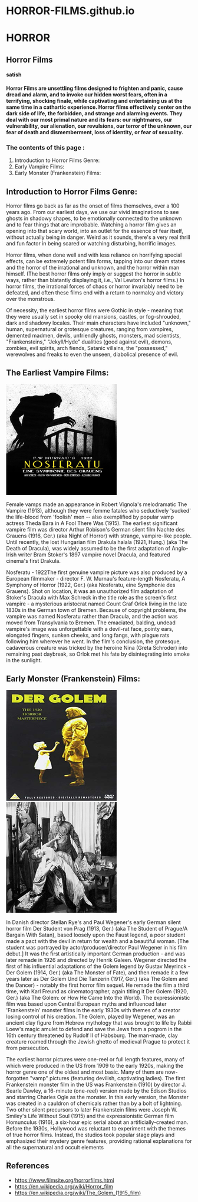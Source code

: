 # HORROR-FILMS.github.io
<h1> HORROR </h1>
<h2>Horror Films </h2>
<h4>satish <h4>
<p>Horror Films are unsettling films designed to frighten and panic, cause dread and alarm, and to invoke our hidden worst fears, often in a terrifying, shocking finale, while captivating and entertaining us at the same time in a cathartic experience. Horror films effectively center on the dark side of life, the forbidden, and strange and alarming events. They deal with our most primal nature and its fears: our nightmares, our vulnerability, our alienation, our revulsions, our terror of the unknown, our fear of death and dismemberment, loss of identity, or fear of sexuality.</p>
<h3> The contents of this page : </h3>
<ol><li> Introduction to Horror Films Genre: </li>
  <li>Early Vampire Films: </li>
  <li>Early Monster (Frankenstein) Films: </li></ol>
<h2>Introduction to Horror Films Genre: </h2>

 <p>Horror films go back as far as the onset of films themselves, over a 100 years ago. From our earliest days, we use our vivid imaginations to see ghosts in shadowy shapes, to be emotionally connected to the unknown and to fear things that are improbable. Watching a horror film gives an opening into that scary world, into an outlet for the essence of fear itself, without actually being in danger. Weird as it sounds, there's a very real thrill and fun factor in being scared or watching disturbing, horrific images.

Horror films, when done well and with less reliance on horrifying special effects, can be extremely potent film forms, tapping into our dream states and the horror of the irrational and unknown, and the horror within man himself. (The best horror films only imply or suggest the horror in subtle ways, rather than blatantly displaying it, i.e., Val Lewton's horror films.) In horror films, the irrational forces of chaos or horror invariably need to be defeated, and often these films end with a return to normalcy and victory over the monstrous.

Of necessity, the earliest horror films were Gothic in style - meaning that they were usually set in spooky old mansions, castles, or fog-shrouded, dark and shadowy locales. Their main characters have included "unknown," human, supernatural or grotesque creatures, ranging from vampires, demented madmen, devils, unfriendly ghosts, monsters, mad scientists, "Frankensteins," "Jekyll/Hyde" dualities (good against evil), demons, zombies, evil spirits, arch fiends, Satanic villains, the "possessed," werewolves and freaks to even the unseen, diabolical presence of evil.</p>
<h2>The Earliest  Vampire Films: </h2>
<img  src = "noseferatu-horror.jpg" width="300px" height ='300px' >
<p>Female vamps made an appearance in Robert Vignola's melodramatic The Vampire (1913), although they were femme fatales who seductively 'sucked' the life-blood from 'foolish' men -- also exemplified by popular vamp actress Theda Bara in A Fool There Was (1915). The earliest significant vampire film was director Arthur Robison's German silent film Nachte des Grauens (1916, Ger.) (aka Night of Horror) with strange, vampire-like people. Until recently, the lost Hungarian film Drakula halala (1921, Hung.) (aka The Death of Dracula), was widely assumed to be the first adaptation of Anglo-Irish writer Bram Stoker's 1897 vampire novel Dracula, and featured cinema's first Drakula.

Nosferatu - 1922The first genuine vampire picture was also produced by a European filmmaker - director F. W. Murnau's feature-length Nosferatu, A Symphony of Horror (1922, Ger.) (aka Nosferatu, eine Symphonie des Grauens). Shot on location, it was an unauthorized film adaptation of Stoker's Dracula with Max Schreck in the title role as the screen's first vampire - a mysterious aristocrat named Count Graf Orlok living in the late 1830s in the German town of Bremen. Because of copyright problems, the vampire was named Nosferatu rather than Dracula, and the action was moved from Transylvania to Bremen. The emaciated, balding, undead vampire's image was unforgettable with a devil-rat face, pointy ears, elongated fingers, sunken cheeks, and long fangs, with plague rats following him wherever he went. In the film's conclusion, the grotesque, cadaverous creature was tricked by the heroine Nina (Greta Schroder) into remaining past daybreak, so Orlok met his fate by disintegrating into smoke in the sunlight.</p>

<p></p>
<h2>Early Monster (Frankenstein) Films:  </h2>
<img src="dergolem.jpg" height='300px' width='300px' />
<img src="golem.jpeg" height='300px' width ='300px'/>

<p>In Danish director Stellan Rye's and Paul Wegener's early German silent horror film Der Student von Prag (1913, Ger.) (aka The Student of Prague/A Bargain With Satan), based loosely upon the Faust legend, a poor student made a pact with the devil in return for wealth and a beautiful woman. [The student was portrayed by actor/producer/director Paul Wegener in his film debut.] It was the first artistically important German production - and was later remade in 1926 and directed by Henrik Galeen. Wegener directed the first of his influential adaptations of the Golem legend by Gustav Meyrinck - Der Golem (1914, Ger.) (aka The Monster of Fate), and then remade it a few years later as Der Golem Und Die Tanzerin (1917, Ger.) (aka The Golem and the Dancer) - notably the first horror film sequel. He remade the film a third time, with Karl Freund as cinematographer, again titling it Der Golem (1920, Ger.) (aka The Golem: or How He Came Into the World). The expressionistic film was based upon Central European myths and influenced later 'Frankenstein' monster films in the early 1930s with themes of a creator losing control of his creation. The Golem, played by Wegener, was an ancient clay figure from Hebrew mythology that was brought to life by Rabbi Loew's magic amulet to defend and save the Jews from a pogrom in the 16th century threatened by Rudolf II of Habsburg. The man-made, clay creature roamed through the Jewish ghetto of medieval Prague to protect it from persecution.

The earliest horror pictures were one-reel or full length features, many of which were produced in the US from 1909 to the early 1920s, making the horror genre one of the oldest and most basic. Many of them are now-forgotten "vamp" pictures (featuring devilish, captivating ladies). The first Frankenstein monster film in the US was Frankenstein (1910) by director J. Searle Dawley, a 16-minute (one-reel) version made by the Edison Studios and starring Charles Ogle as the monster. In this early version, the Monster was created in a cauldron of chemicals rather than by a bolt of lightning. Two other silent precursors to later Frankenstein films were Joseph W. Smiley's Life Without Soul (1915) and the expressionistic German film Homunculus (1916), a six-hour epic serial about an artificially-created man. Before the 1930s, Hollywood was reluctant to experiment with the themes of true horror films. Instead, the studios took popular stage plays and emphasized their mystery genre features, providing rational explanations for all the supernatural and occult elements</p>
<h2>References</h2>
<ul>
  <li><a href="https://www.filmsite.org/horrorfilms.html">https://www.filmsite.org/horrorfilms.html</li>
  <li><a href ="https://en.wikipedia.org/wiki/Horror_film">https://en.wikipedia.org/wiki/Horror_film</li>
<li><a href ="https://en.wikipedia.org/wiki/The_Golem_(1915_film)">https://en.wikipedia.org/wiki/The_Golem_(1915_film)</li></ul>
